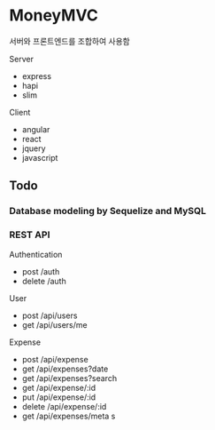 MoneyMVC
========

서버와 프론트엔드를 조합하여 사용함 


Server

- express
- hapi 
- slim


Client

- angular
- react
- jquery
- javascript


## Todo

### Database modeling by Sequelize and MySQL

### REST API

Authentication

- post /auth 
- delete /auth

User 

- post /api/users
- get /api/users/me

Expense 

- post /api/expense  
- get /api/expenses?date 
- get /api/expenses?search 
- get /api/expense/:id 
- put /api/expense/:id  
- delete /api/expense/:id 
- get /api/expenses/meta 
s
